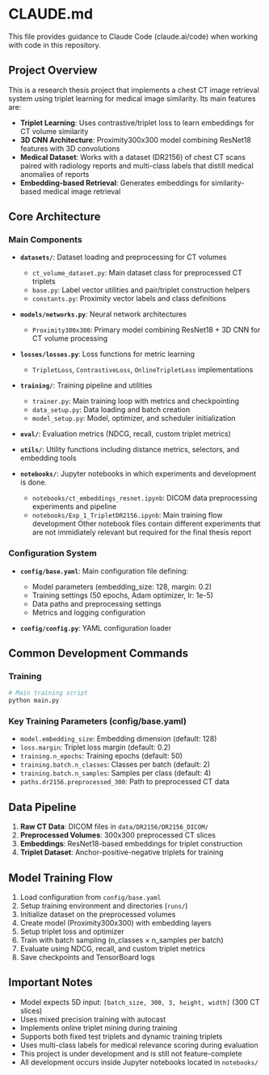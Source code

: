 # CLAUDE.md

This file provides guidance to Claude Code (claude.ai/code) when working with code in this repository.

## Project Overview

This is a research thesis project that implements a chest CT image retrieval system using triplet learning for medical image similarity. Its main features are:

- **Triplet Learning**: Uses contrastive/triplet loss to learn embeddings for CT volume similarity
- **3D CNN Architecture**: Proximity300x300 model combining ResNet18 features with 3D convolutions
- **Medical Dataset**: Works with a dataset (DR2156) of chest CT scans paired with radiology reports and multi-class labels that distill medical anomalies of reports
- **Embedding-based Retrieval**: Generates embeddings for similarity-based medical image retrieval

## Core Architecture

### Main Components

- **`datasets/`**: Dataset loading and preprocessing for CT volumes
  - `ct_volume_dataset.py`: Main dataset class for preprocessed CT triplets
  - `base.py`: Label vector utilities and pair/triplet construction helpers
  - `constants.py`: Proximity vector labels and class definitions

- **`models/networks.py`**: Neural network architectures
  - `Proximity300x300`: Primary model combining ResNet18 + 3D CNN for CT volume processing

- **`losses/losses.py`**: Loss functions for metric learning
  - `TripletLoss`, `ContrastiveLoss`, `OnlineTripletLoss` implementations

- **`training/`**: Training pipeline and utilities
  - `trainer.py`: Main training loop with metrics and checkpointing
  - `data_setup.py`: Data loading and batch creation
  - `model_setup.py`: Model, optimizer, and scheduler initialization

- **`eval/`**: Evaluation metrics (NDCG, recall, custom triplet metrics)

- **`utils/`**: Utility functions including distance metrics, selectors, and embedding tools

- **`notebooks/`**: Jupyter notebooks in which experiments and development is done.
  - `notebooks/ct_embeddings_resnet.ipynb`: DICOM data preprocessing experiments and pipeline
  - `notebooks/Exp_1_TripletDR2156.ipynb`: Main training flow development
 Other notebook files contain different experiments that are not immidiately relevant but required for the final thesis report

### Configuration System

- **`config/base.yaml`**: Main configuration file defining:
  - Model parameters (embedding_size: 128, margin: 0.2)
  - Training settings (50 epochs, Adam optimizer, lr: 1e-5)
  - Data paths and preprocessing settings
  - Metrics and logging configuration

- **`config/config.py`**: YAML configuration loader

## Common Development Commands

### Training

```bash
# Main training script
python main.py
```

### Key Training Parameters (config/base.yaml)

- `model.embedding_size`: Embedding dimension (default: 128)
- `loss.margin`: Triplet loss margin (default: 0.2)
- `training.n_epochs`: Training epochs (default: 50)
- `training.batch.n_classes`: Classes per batch (default: 2)
- `training.batch.n_samples`: Samples per class (default: 4)
- `paths.dr2156.preprocessed_300`: Path to preprocessed CT data

## Data Pipeline

1. **Raw CT Data**: DICOM files in `data/DR2156/DR2156_DICOM/`
2. **Preprocessed Volumes**: 300x300 preprocessed CT slices
3. **Embeddings**: ResNet18-based embeddings for triplet construction
4. **Triplet Dataset**: Anchor-positive-negative triplets for training

## Model Training Flow

1. Load configuration from `config/base.yaml`
2. Setup training environment and directories (`runs/`)
3. Initialize dataset on the preprocessed volumes
4. Create model (Proximity300x300) with embedding layers
5. Setup triplet loss and optimizer
6. Train with batch sampling (n_classes × n_samples per batch)
7. Evaluate using NDCG, recall, and custom triplet metrics
8. Save checkpoints and TensorBoard logs

## Important Notes

- Model expects 5D input: `[batch_size, 300, 3, height, width]` (300 CT slices)
- Uses mixed precision training with autocast
- Implements online triplet mining during training
- Supports both fixed test triplets and dynamic training triplets
- Uses multi-class labels for medical relevance scoring during evaluation
- This project is under development and is still not feature-complete
- All development occurs inside Jupyter notebooks located in `notebooks/`